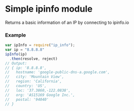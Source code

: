 Simple ipinfo module
============================
Returns a basic information of an IP by connecting to ipinfo.io
### Example
```javascript
var ipInfo = require("ip_info");
var ip = "8.8.8.8"
ipInfo(ip)
  .then(resolve, reject)
// Output:
// { ip: '8.8.8.8',
//   hostname: 'google-public-dns-a.google.com',
//   city: 'Mountain View',
//   region: 'California',
//   country: 'US',
//   loc: '37.3860,-122.0838',
//   org: 'AS15169 Google Inc.',
//   postal: '94040'
// }
```
